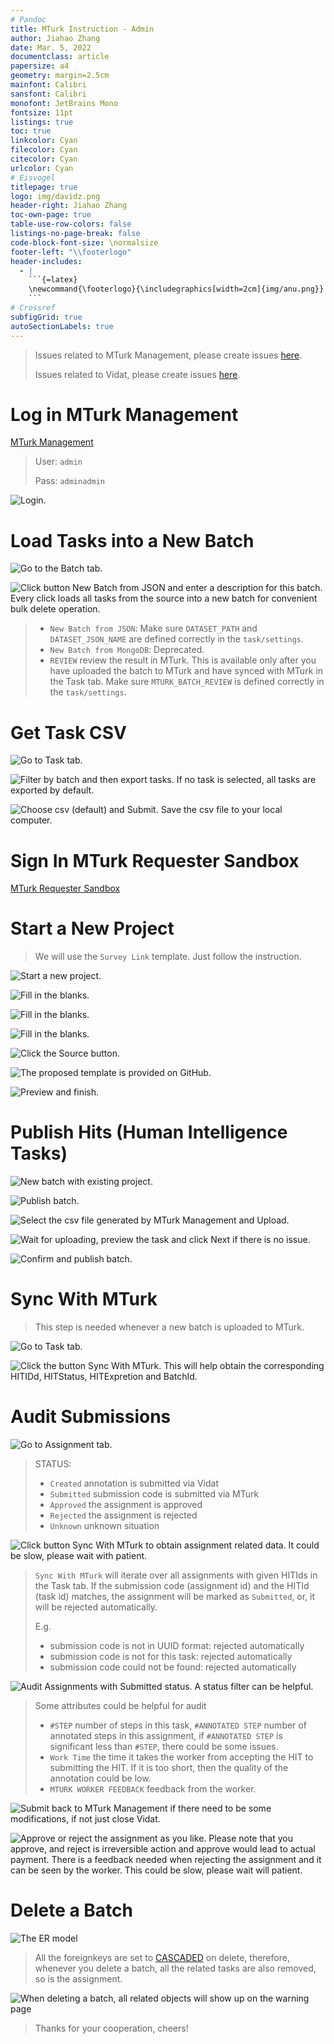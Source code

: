 ```yaml
---
# Pandoc
title: MTurk Instruction - Admin
author: Jiahao Zhang
date: Mar. 5, 2022
documentclass: article
papersize: a4
geometry: margin=2.5cm
mainfont: Calibri
sansfont: Calibri
monofont: JetBrains Mono
fontsize: 11pt
listings: true
toc: true
linkcolor: Cyan
filecolor: Cyan
citecolor: Cyan
urlcolor: Cyan
# Eisvogel
titlepage: true
logo: img/davidz.png
header-right: Jiahao Zhang
toc-own-page: true
table-use-row-colors: false
listings-no-page-break: false
code-block-font-size: \normalsize
footer-left: "\\footerlogo"
header-includes:
  - |
    ```{=latex}
    \newcommand{\footerlogo}{\includegraphics[width=2cm]{img/anu.png}}
    ```
# Crossref
subfigGrid: true
autoSectionLabels: true
---
```


> Issues related to MTurk Management, please create issues [here](https://github.com/DavidZhang73/MTurkManagement/issues).
>
> Issues related to Vidat, please create issues [here](https://github.com/anucvml/vidat/issues).

# Log in MTurk Management

[MTurk Management](https://mturk.davidz.cn)

> User: `admin`
>
> Pass: `adminadmin`

![Login.](img/step0-1.png)

# Load Tasks into a New Batch

![Go to the Batch tab.](img/step0-2.png)

![Click button `New Batch from JSON` and enter a description for this batch. Every click loads all tasks from the source into a new batch for convenient bulk delete operation.](img/step0-3.png)

> - `New Batch from JSON`: Make sure `DATASET_PATH` and `DATASET_JSON_NAME` are defined correctly in the `task/settings`.
> - `New Batch from MongoDB`: Deprecated.
> - `REVIEW` review the result in MTurk. This is available only after you have uploaded the batch to MTurk and have synced with MTurk in the Task tab. Make sure `MTURK_BATCH_REVIEW` is defined correctly in the `task/settings`.

# Get Task CSV

![Go to Task tab.](img/step0-4.png)

![Filter by batch and then export tasks. If no task is selected, all tasks are exported by default.](img/step0-5.png)

![Choose `csv` (default) and Submit. Save the csv file to your local computer.](img/step0-6.png)

# Sign In MTurk Requester Sandbox

[MTurk Requester Sandbox](https://requestersandbox.mturk.com/signin_options)

# Start a New Project

> We will use the `Survey Link` template. Just follow the instruction.

![Start a new project.](img/start-a-project.png)

![Fill in the blanks.](img/step2-1.png)

![Fill in the blanks.](img/step2-2.png)

![Fill in the blanks.](img/step2-3.png)

![Click the `Source` button.](img/step3-1.png)

![The proposed template is provided on [GitHub](https://github.com/DavidZhang73/MTurkManagement/blob/main/MTurkFrontend/index.html).](img/step3-2.png)

![Preview and finish.](img/step4.png)

# Publish Hits (Human Intelligence Tasks)

![New batch with existing project.](img/step5-1.png)

![Publish batch.](img/step5-2.png)

![Select the csv file generated by MTurk Management and Upload.](img/step5-3.png)

![Wait for uploading, preview the task and click Next if there is no issue.](img/step5-4.png)

![Confirm and publish batch.](img/step5-5.png)

# Sync With MTurk

> This step is needed whenever a new batch is uploaded to MTurk.

![Go to Task tab.](img/step6-1.png)

![Click the button `Sync With MTurk`. This will help obtain the corresponding `HITIDd`, `HITStatus`, `HITExpretion` and `BatchId`.](img/step6-2.png)

# Audit Submissions

![Go to Assignment tab.](img/step7-1.png)

> STATUS:
>
> - `Created` annotation is submitted via Vidat
> - `Submitted` submission code is submitted via MTurk
> - `Approved` the assignment is approved
> - `Rejected` the assignment is rejected
> - `Unknown` unknown situation

![Click button `Sync With MTurk` to obtain assignment related data. It could be slow, please wait with patient.](img/step6-2.png)

> `Sync With MTurk` will iterate over all assignments with given HITIds in the Task tab. If the submission code (assignment id) and the HITId (task id) matches, the assignment will be marked as `Submitted`, or, it will be rejected automatically.
>
> E.g.
>
> - submission code is not in UUID format: rejected automatically
> - submission code is not for this task: rejected automatically
> - submission code could not be found: rejected automatically

![Audit Assignments with `Submitted` status. A status filter can be helpful.](img/step6-3.png)

> Some attributes could be helpful for audit
>
> - `#STEP` number of steps in this task, `#ANNOTATED STEP` number of annotated steps in this assignment, if `#ANNOTATED STEP` is significant less than `#STEP`, there could be some issues.
> - `Work Time` the time it takes the worker from accepting the HIT to submitting the HIT. If it is too short, then the quality of the annotation could be low.
> - `MTURK WORKER FEEDBACK` feedback from the worker.

![Submit back to MTurk Management if there need to be some modifications, if not just close Vidat.](img/step6-4.png)

![Approve or reject the assignment as you like. Please note that you approve, and reject is irreversible action and approve would lead to actual payment. There is a feedback needed when rejecting the assignment and it can be seen by the worker. This could be slow, please wait will patient.](img/step6-5.png)

# Delete a Batch

![The ER model](img/database.svg)

> All the foreignkeys are set to [CASCADED](https://docs.djangoproject.com/en/4.0/ref/models/fields/#django.db.models.ForeignKey.on_delete) on delete, therefore, whenever you delete a batch, all the related tasks are also removed, so is the assignment.

![When deleting a batch, all related objects will show up on the warning page](img/step8.png)

> Thanks for your cooperation, cheers!
